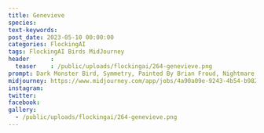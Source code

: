 ```yaml
---
title: Genevieve
species: 
text-keywords: 
post_date: 2023-05-10 00:00:00
categories: FlockingAI
tags: FlockingAI Birds MidJourney 
header      :
  teaser    : /public/uploads/flockingai/264-genevieve.png
prompt: Dark Monster Bird, Symmetry, Painted By Brian Froud, Nightmare, Detalles, 8k, Celtic Designs, On A Dry Forest,
midjourney: https://www.midjourney.com/app/jobs/4a90a09e-9243-4b54-b982-20df16c73016
instagram: 
twitter: 
facebook: 
gallery: 
  - /public/uploads/flockingai/264-genevieve.png
---
```



